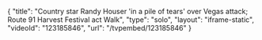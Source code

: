 {
    "title": "Country star Randy Houser 'in a pile of tears' over Vegas attack; Route 91 Harvest Festival act Walk",
    "type": "solo",
    "layout": "iframe-static",
    "videoId": "123185846",
    "url": "\/tvpembed\/123185846"
}